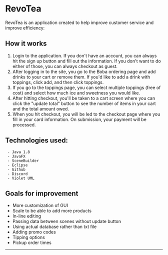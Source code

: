 # RevoTea

RevoTea is an application created to help improve customer service and improve efficiency: 

## How it works
 1. Login to the application. If you don't have an account, you can always hit the sign up button and fill out the information. If you don't want to do either of those, you can always checkout as guest.
 2. After logging in to the site, you go to the Boba ordering page and add drinks to your cart or remove them. If you'd like to add a drink with toppings, click add, and then click toppings. 
 3. If you go to the toppings page, you can select multiple toppings (free of cost) and select how much ice and sweetness you would like. 
 4. After hitting checkout, you'll be taken to a cart screen where you can click the "update total" button to see the number of items in your cart and the total amount owed. 
 5. When you hit checkout, you will be led to the checkout page where you fill in your card information. On submission, your payment will be processed. 

## Technologies used:    
     - Java 1.8
     - JavaFX
     - SceneBuilder
     - Eclipse
     - Github
     - Discord
     - Violet UML

## Goals for improvement
- More customization of GUI
- Scale to be able to add more products
- In-line editing
- Passing data between scenes without update button
- Using actual database rather than txt file
- Adding promo codes
- Tipping options
- Pickup order times

<hr />
